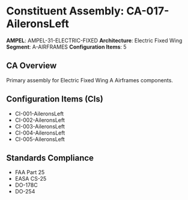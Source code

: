 # Constituent Assembly: CA-017-AileronsLeft

**AMPEL**: AMPEL-31-ELECTRIC-FIXED
**Architecture**: Electric Fixed Wing
**Segment**: A-AIRFRAMES
**Configuration Items**: 5

## CA Overview
Primary assembly for Electric Fixed Wing A Airframes components.

## Configuration Items (CIs)
- CI-001-AileronsLeft
- CI-002-AileronsLeft
- CI-003-AileronsLeft
- CI-004-AileronsLeft
- CI-005-AileronsLeft

## Standards Compliance
- FAA Part 25
- EASA CS-25
- DO-178C
- DO-254
